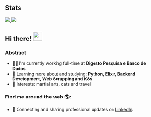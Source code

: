 ## Stats
<a href="https://github.com/anuraghazra/github-readme-stats">
  <img src="https://github-readme-stats.vercel.app/api/top-langs/?username=kfcaio&layout=compact&bg_color=ffffff00&text_color=718096&card_width=445" />
</a>
<a href="https://github.com/anuraghazra/github-readme-stats">
  <img src="https://github-readme-stats.vercel.app/api?username=kfcaio&count_private=true&show_icons=true&custom_title=Github%20Status&hide=stars&bg_color=ffffff00&text_color=718096" />
</a>

## Hi there! <img src="https://raw.githubusercontent.com/iampavangandhi/iampavangandhi/master/gifs/Hi.gif" width="30px"></h2>

### Abstract

- 👨‍💻 I'm currently working full-time at **Digesto Pesquisa e Banco de Dados**
- 🌱 Learning more about and studying: **Python, Elixir, Backend Development, Web Scrapping and K8s**
- 💙 Interests: martial arts, cats and travel


### Find me around the web 🌎:

- 💼 Connecting and sharing professional updates on <a href="https://www.linkedin.com/in/caio-ignatz-martins/">LinkedIn</a>.
